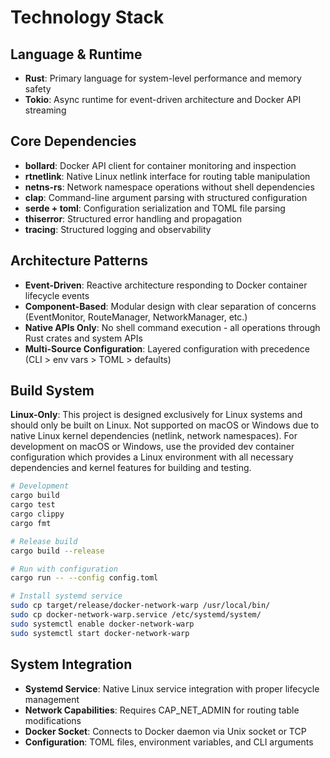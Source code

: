 # Technology Stack

## Language & Runtime

- **Rust**: Primary language for system-level performance and memory safety
- **Tokio**: Async runtime for event-driven architecture and Docker API streaming

## Core Dependencies

- **bollard**: Docker API client for container monitoring and inspection
- **rtnetlink**: Native Linux netlink interface for routing table manipulation
- **netns-rs**: Network namespace operations without shell dependencies
- **clap**: Command-line argument parsing with structured configuration
- **serde + toml**: Configuration serialization and TOML file parsing
- **thiserror**: Structured error handling and propagation
- **tracing**: Structured logging and observability

## Architecture Patterns

- **Event-Driven**: Reactive architecture responding to Docker container lifecycle events
- **Component-Based**: Modular design with clear separation of concerns (EventMonitor, RouteManager, NetworkManager, etc.)
- **Native APIs Only**: No shell command execution - all operations through Rust crates and system APIs
- **Multi-Source Configuration**: Layered configuration with precedence (CLI > env vars > TOML > defaults)

## Build System

**Linux-Only**: This project is designed exclusively for Linux systems and should only be built on Linux. Not supported on macOS or Windows due to native Linux kernel dependencies (netlink, network namespaces). For development on macOS or Windows, use the provided dev container configuration which provides a Linux environment with all necessary dependencies and kernel features for building and testing.

```bash
# Development
cargo build
cargo test
cargo clippy
cargo fmt

# Release build
cargo build --release

# Run with configuration
cargo run -- --config config.toml

# Install systemd service
sudo cp target/release/docker-network-warp /usr/local/bin/
sudo cp docker-network-warp.service /etc/systemd/system/
sudo systemctl enable docker-network-warp
sudo systemctl start docker-network-warp
```

## System Integration

- **Systemd Service**: Native Linux service integration with proper lifecycle management
- **Network Capabilities**: Requires CAP_NET_ADMIN for routing table modifications
- **Docker Socket**: Connects to Docker daemon via Unix socket or TCP
- **Configuration**: TOML files, environment variables, and CLI arguments
